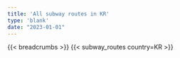 ```yaml
---
title: 'All subway routes in KR'
type: 'blank'
date: "2023-01-01"
---
```


{{< breadcrumbs >}}
{{< subway_routes country=KR >}}
